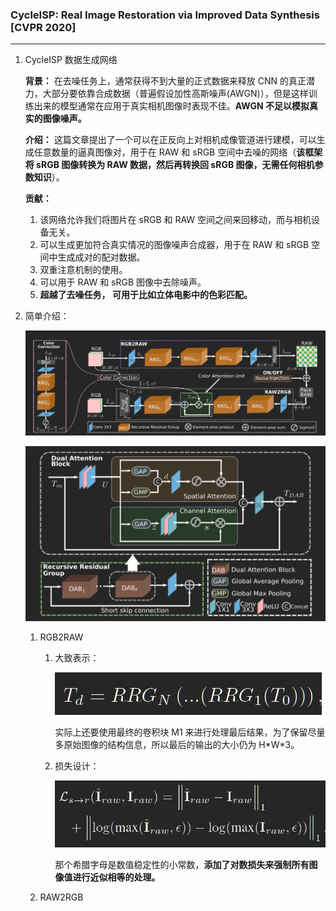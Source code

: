 ### CycleISP: Real Image Restoration via Improved Data Synthesis [CVPR 2020]

---

1. CycleISP 数据生成网络

   **背景：** 在去噪任务上，通常获得不到大量的正式数据来释放 CNN 的真正潜力，大部分要依靠合成数据（普遍假设加性高斯噪声(AWGN)），但是这样训练出来的模型通常在应用于真实相机图像时表现不佳。**AWGN 不足以模拟真实的图像噪声。** 

   **介绍：** 这篇文章提出了一个可以在正反向上对相机成像管道进行建模，可以生成任意数量的逼真图像对，用于在 RAW 和 sRGB 空间中去噪的网络（**该框架将 sRGB 图像转换为 RAW 数据，然后再转换回 sRGB 图像，无需任何相机参数知识**）。

   **贡献：**
      1. 该网络允许我们将图片在 sRGB 和 RAW 空间之间来回移动，而与相机设备无关。
      2. 可以生成更加符合真实情况的图像噪声合成器，用于在 RAW 和 sRGB 空间中生成成对的配对数据。
      3. 双重注意机制的使用。
      4. 可以用于 RAW 和 sRGB 图像中去除噪声。
      5. **超越了去噪任务， 可用于比如立体电影中的色彩匹配。**

2. 简单介绍：
   
   ![CycleISP](source/g.png)

   ![RRG](source/rrg.png)

   1. RGB2RAW
      1. 大致表示：
      
         ![RGB2RAW](source/rgb2raw_1.png)
      
         实际上还要使用最终的卷积块 M1 来进行处理最后结果，为了保留尽量多原始图像的结构信息，所以最后的输出的大小仍为 H\*W\*3。
      
      2. 损失设计：
      
            ![RGB2RAW](source/rgb2raw_2.png)

            那个希腊字母是数值稳定性的小常数，**添加了对数损失来强制所有图像值进行近似相等的处理。**
      

   2. RAW2RGB
   